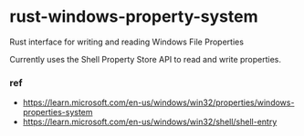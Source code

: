 # rust-windows-property-system
Rust interface for writing and reading Windows File Properties

Currently uses the Shell Property Store API to read and write properties.

### ref
- https://learn.microsoft.com/en-us/windows/win32/properties/windows-properties-system
- https://learn.microsoft.com/en-us/windows/win32/shell/shell-entry